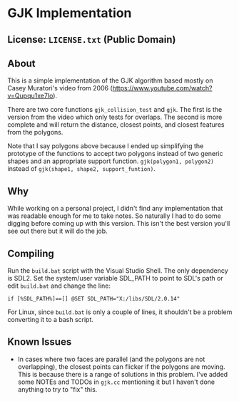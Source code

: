 # GJK Implementation

## License: `LICENSE.txt` (Public Domain)

## About
This is a simple implementation of the GJK algorithm based mostly on Casey Muratori's video from 2006 (https://www.youtube.com/watch?v=Qupqu1xe7Io).

There are two core functions `gjk_collision_test` and `gjk`. The first is the version from the video which only tests for overlaps. The second is more complete and will return the distance, closest points, and closest features from the polygons. 

Note that I say polygons above because I ended up simplifying the prototype of the functions to accept two polygons instead of two generic shapes and an appropriate support function. `gjk(polygon1, polygon2)` instead of `gjk(shape1, shape2, support_funtion)`.

## Why
While working on a personal project, I didn't find any implementation that was readable enough for me to take notes. So naturally I had to do some digging before coming up with this version. This isn't the best version you'll see out there but it will do the job.

## Compiling
Run the `build.bat` script with the Visual Studio Shell. The only dependency is SDL2. Set the system/user variable SDL_PATH to point to SDL's path or edit `build.bat` and change the line:
```
if [%SDL_PATH%]==[] @SET SDL_PATH="X:/libs/SDL/2.0.14"
```

For Linux, since `build.bat` is only a couple of lines, it shouldn't be a problem converting it to a bash script.

## Known Issues
- In cases where two faces are parallel (and the polygons are not overlapping), the closest points can flicker if the polygons are moving. This is because there is a range of solutions in this problem. I've added some NOTEs and TODOs in `gjk.cc` mentioning it but I haven't done anything to try to "fix" this.
